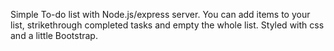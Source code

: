 Simple To-do list with Node.js/express server.
You can add items to your list, strikethrough completed tasks and empty the whole list.
Styled with css and a little Bootstrap.